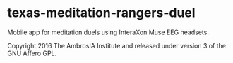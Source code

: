 # texas-meditation-rangers-duel

Mobile app for meditation duels using InteraXon Muse EEG headsets.

Copyright 2016 The AmbrosIA Institute and released under version 3 of the GNU Affero GPL.
